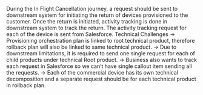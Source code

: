 During the In Flight Cancellation journey, a request should be sent to downstream system for initiating the return of devices provisioned to the customer. Once the return is initiated, activity tracking is done in downstream system to track the return. The activity tracking request for each of the device is sent from Salesforce.
Technical Challenges
-> Provisioning orchestration plan is linked to root technical product, therefore rollback plan will also be linked to same technical product.
-> Due to downstream limitations, it is required to send one single request for each of child products under technical Root product.
-> Business also wants to track each request in Salesforce so we can’t have single callout item sending all the requests.
-> Each of the commercial device has its own technical decomposition and a separate request should be for each technical product in rollback plan.
